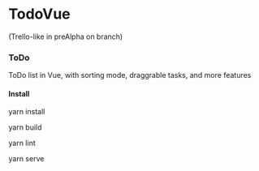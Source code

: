 # TodoVue
(Trello-like in preAlpha on branch)

### ToDo
ToDo list in Vue, with sorting mode, draggrable tasks, and more features 

#### Install  
yarn install

yarn build

yarn lint

yarn serve

